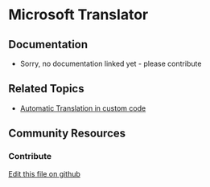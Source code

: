 # Microsoft Translator

## Documentation

* Sorry, no documentation linked yet - please contribute

## Related Topics

* [Automatic Translation in custom code](https://portal.liferay.dev/docs/7-2/frameworks/-/knowledge_base/f/using-translation-features-in-your-widget)

## Community Resources


### Contribute

[Edit this file on github](https://github.com/olafk/controlpanel-documentation-docs/blob/master/md/72en/com_liferay_configuration_admin_web_portlet_SystemSettingsPortlet/com.liferay.microsoft.translator.internal.configuration.MicrosoftTranslatorConfiguration.md)
